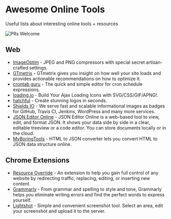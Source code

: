 # Awesome Online Tools
Useful lists about interesting online tools + resources

![PRs Welcome](https://img.shields.io/badge/PRs-welcome-brightgreen.svg?style=flat-square)

## Web
+ [ImageOptim](https://imageoptim.com/online) - JPEG and PNG compressors with special secret artisan-crafted settings.
+ [GTmetrix](https://gtmetrix.com/) - GTmetrix gives you insight on how well your site loads and provides actionable recommendations on how to optimize it.
+ [crontab guru](https://crontab.guru/) - The quick and simple editor for cron schedule expressions.
+ [loading.io](https://loading.io/) - Build Your Ajax Loading Icons with SVG/CSS/GIF/APNG!.
+ [hatchful](https://hatchful.shopify.com/) - Create stunning logos in seconds.
+ [Shields IO](https://shields.io/) - We serve fast and scalable informational images as badges for GitHub, Travis CI, Jenkins, WordPress and many more services.
+ [JSON Editor Online](https://jsoneditoronline.org/) - JSON Editor Online is a web-based tool to view, edit, and format JSON. It shows your data side by side in a clear, editable treeview or a code editor. You can store documents locally or in the cloud.
+ [MyBoringTools](https://myboringtools.com/) - HTML to JSON converter lets you convert HTML to JSON data structure online.

## Chrome Extensions
+ [Resource Override](https://chrome.google.com/webstore/detail/resource-override/pkoacgokdfckfpndoffpifphamojphii) - An extension to help you gain full control of any website by redirecting traffic, replacing, editing, or inserting new content.
+ [Grammarly](https://chrome.google.com/webstore/detail/grammarly-for-chrome/kbfnbcaeplbcioakkpcpgfkobkghlhen) - From grammar and spelling to style and tone, Grammarly helps you eliminate writing errors and find the perfect words to express yourself.
+ [Lightshot](https://chrome.google.com/webstore/detail/lightshot-screenshot-tool/mbniclmhobmnbdlbpiphghaielnnpgdp) - Simple and convenient screenshot tool. Select an area, edit your screenshot and upload it to the server.
